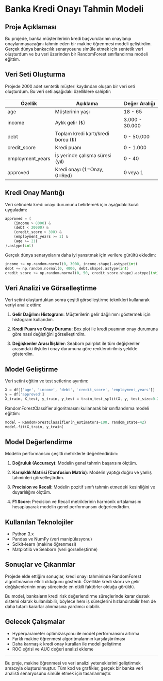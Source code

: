 # Banka Kredi Onayı Tahmin Modeli

## Proje Açıklaması

Bu projede, banka müşterilerinin kredi başvurularının onaylanıp onaylanmayacağını tahmin eden bir makine öğrenmesi modeli geliştirdim. Gerçek dünya bankacılık senaryosunu simüle etmek için sentetik veri oluşturdum ve bu veri üzerinden bir RandomForest sınıflandırma modeli eğittim.

## Veri Seti Oluşturma

Projede 2000 adet sentetik müşteri kaydından oluşan bir veri seti oluşturdum. Bu veri seti aşağıdaki özelliklere sahiptir:

| Özellik            | Açıklama                            | Değer Aralığı    |
|--------------------|-------------------------------------|------------------|
| age                | Müşterinin yaşı                     | 18 - 65          |
| income             | Aylık gelir (₺)                     | 3.000 - 30.000   |
| debt               | Toplam kredi kartı/kredi borcu (₺)  | 0 - 50.000       |
| credit_score       | Kredi puanı                         | 0 - 1.000        |
| employment_years   | İş yerinde çalışma süresi (yıl)     | 0 - 40           |
| approved           | Kredi onayı (1=Onay, 0=Red)         | 0 veya 1         |

## Kredi Onay Mantığı

Veri setindeki kredi onayı durumunu belirlemek için aşağıdaki kuralı uyguladım:

```python
approved = (
    (income > 8000) &
    (debt < 20000) &
    (credit_score > 300) &
    (employment_years >= 2) &
    (age >= 21)
).astype(int)
```

Gerçek dünya senaryolarını daha iyi yansıtmak için verilere gürültü ekledim:

```python
income += np.random.normal(0, 3000, income.shape).astype(int)
debt += np.random.normal(0, 4000, debt.shape).astype(int)
credit_score += np.random.normal(0, 50, credit_score.shape).astype(int)
```

## Veri Analizi ve Görselleştirme

Veri setini oluşturduktan sonra çeşitli görselleştirme teknikleri kullanarak veriyi analiz ettim:

1. **Gelir Dağılımı Histogramı**: Müşterilerin gelir dağılımını göstermek için histogram kullandım.

2. **Kredi Puanı ve Onay Durumu**: Box plot ile kredi puanının onay durumuna göre nasıl değiştiğini görselleştirdim.

3. **Değişkenler Arası İlişkiler**: Seaborn pairplot ile tüm değişkenler arasındaki ilişkileri onay durumuna göre renklendirilmiş şekilde gösterdim.

## Model Geliştirme

Veri setini eğitim ve test setlerine ayırdım:

```python
X = df[['age', 'income', 'debt', 'credit_score', 'employment_years']]
y = df['approved']
X_train, X_test, y_train, y_test = train_test_split(X, y, test_size=0.2, random_state=42)
```

RandomForestClassifier algoritmasını kullanarak bir sınıflandırma modeli eğittim:

```python
model = RandomForestClassifier(n_estimators=100, random_state=42)
model.fit(X_train, y_train)
```

## Model Değerlendirme

Modelin performansını çeşitli metriklerle değerlendirdim:

1. **Doğruluk (Accuracy)**: Modelin genel tahmin başarısını ölçtüm.

2. **Karışıklık Matrisi (Confusion Matrix)**: Modelin yaptığı doğru ve yanlış tahminleri görselleştirdim.

3. **Precision ve Recall**: Modelin pozitif sınıfı tahmin etmedeki kesinliğini ve duyarlılığını ölçtüm.

4. **F1 Score**: Precision ve Recall metriklerinin harmonik ortalamasını hesaplayarak modelin genel performansını değerlendirdim.

## Kullanılan Teknolojiler

- Python 3.x
- Pandas ve NumPy (veri manipülasyonu)
- Scikit-learn (makine öğrenmesi)
- Matplotlib ve Seaborn (veri görselleştirme)

## Sonuçlar ve Çıkarımlar

Projede elde ettiğim sonuçlar, kredi onayı tahmininde RandomForest algoritmasının etkili olduğunu gösterdi. Özellikle kredi skoru ve gelir değişkenlerinin onay sürecinde en etkili faktörler olduğu görüldü.

Bu model, bankaların kredi risk değerlendirme süreçlerinde karar destek sistemi olarak kullanılabilir, böylece hem iş süreçlerini hızlandırabilir hem de daha tutarlı kararlar alınmasına yardımcı olabilir.

## Gelecek Çalışmalar

- Hyperparameter optimizasyonu ile model performansını artırma
- Farklı makine öğrenmesi algoritmalarının karşılaştırılması
- Daha karmaşık kredi onay kuralları ile model geliştirme
- ROC eğrisi ve AUC değeri analizi ekleme

---

Bu proje, makine öğrenmesi ve veri analizi yeteneklerimi geliştirmek amacıyla oluşturulmuştur. Tüm kod ve grafikler, gerçek bir banka veri analisti senaryosunu simüle etmek için tasarlanmıştır.
